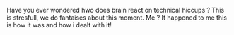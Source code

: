 Have you ever wondered hwo does brain react on technical hiccups ?
This is stresfull, we do fantaises about this moment. Me ? It happened to me this is how it was and how i dealt with it!
